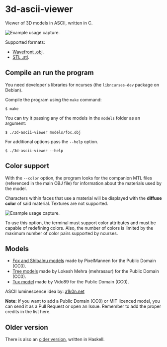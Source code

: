 # 3d-ascii-viewer

Viewer of 3D models in ASCII, written in C.

![Example usage capture.](capture.gif)

Supported formats:

* [Wavefront .obj](https://en.wikipedia.org/wiki/Wavefront_.obj_file).
* [STL .stl](https://en.wikipedia.org/wiki/STL_(file_format)).

## Compile an run the program

You need developer's libraries for ncurses (the `libncurses-dev` package on Debian).

Compile the program using the `make` command:

```
$ make
```

You can try it passing any of the models in the `models` folder as an argument:

```
$ ./3d-ascii-viewer models/fox.obj
```

For additional options pass the `--help` option.

```
$ ./3d-ascii-viewer --help
```

## Color support

With the `--color` option, the program looks for the companion MTL files (referenced in the main OBJ file)
for information about the materials used by the model.

Characters within faces that use a material will be displayed with the **diffuse color** of said material.
Textures are not supported.

![Example usage capture.](capture_color.gif)

To use this option, the terminal must support color attributes and must be capable of redefining colors.
Also, the number of colors is limited by the maximum number of color pairs supported by ncurses.

## Models

* [Fox and ShibaInu models](https://opengameart.org/content/fox-and-shiba) made by PixelMannen for the Public Domain (CC0).
* [Tree models](https://opengameart.org/content/fox-trees-pack) made by Lokesh Mehra (mehrasaur) for the Public Domain (CC0).
* [Tux model](https://blendswap.com/blend/23774) made by Vido89 for the Public Domain (CC0).

ASCII luminescence idea by: [a1k0n.net](https://www.a1k0n.net/2011/07/20/donut-math.html)

**Note:** If you want to add a Public Domain (CC0) or MIT licenced model, you can send it as a Pull Request or open an Issue.
Remember to add the proper credits in the list here.

## Older version

There is also an [older version](https://github.com/autopawn/3d-ascii-viewer-haskell), written in Haskell.
